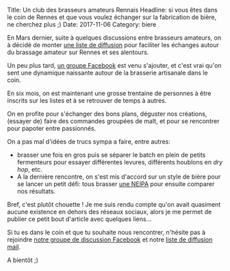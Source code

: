 Title: Un club des brasseurs amateurs Rennais
Headline: si vous êtes dans le coin de Rennes et que vous voulez échanger sur la fabrication de bière, ne cherchez plus ;)
Date: 2017-11-06
Category: biere

En Mars dernier, suite à quelques discussions entre brasseurs amateurs, on à décidé de monter [une liste de diffusion](https://framalistes.org/sympa/subscribe/brassam-rennes) pour faciliter les échanges autour du brassage amateur sur Rennes et ses alentours.

Un peu plus tard, [un groupe Facebook](https://www.facebook.com/groups/899071153568179/) est venu s'ajouter, et c'est vrai qu'on sent une dynamique naissante autour de la brasserie artisanale dans le coin.

En six mois, on est maintenant une grosse trentaine de personnes à être inscrits sur les listes et à se retrouver de temps à autres.

On en profite pour s'échanger des bons plans, déguster nos créations, (essayer de) faire des commandes groupées de malt, et pour se rencontrer pour papoter entre passionnés.

On a pas mal d'idées de trucs sympa a faire, entre autres:

- brasser une fois en gros puis se séparer le batch en plein de petits fermenteurs pour essayer différentes levures, différents houblons en *dry hop*, etc.
- A la dernière rencontre, on s'est mis d'accord sur un style de bière pour se lancer un petit défi: tous brasser [une NEIPA](https://blog.notmyidea.org/larrivee-du-trouble-ou-comment-faire-des-neipa.html) pour ensuite comparer nos résultats.

Bref, c'est plutôt chouette ! Je me suis rendu compte qu'on avait quasiment aucune existence en dehors des réseaux sociaux, alors je me permet de publier ce petit bout d'article avec quelques liens…

Si tu es dans le coin et que tu souhaite nous rencontrer, n'hésite pas à rejoindre [notre groupe de discussion Facebook](https://www.facebook.com/groups/899071153568179/) et notre [liste de diffusion mail](https://framalistes.org/sympa/subscribe/brassam-rennes).

A bientôt ;)
